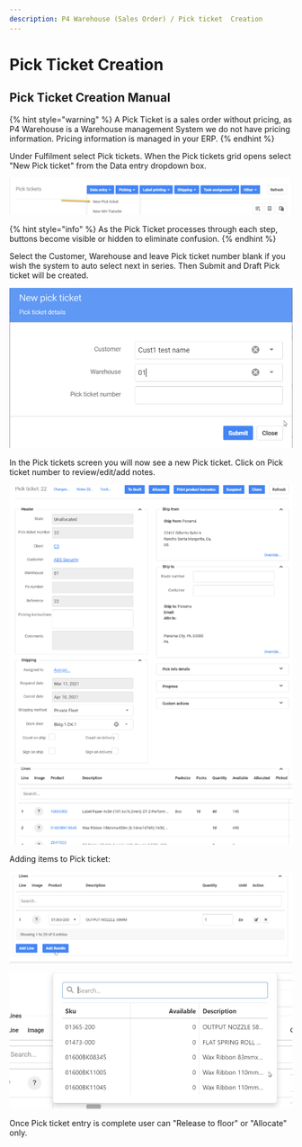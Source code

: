 ```yaml
---
description: P4 Warehouse (Sales Order) / Pick ticket  Creation
---
```


# Pick Ticket Creation

## Pick Ticket Creation Manual

{% hint style="warning" %}
A Pick Ticket is a sales order without pricing, as P4 Warehouse is a Warehouse management System we do not have pricing information. Pricing information is managed in your ERP.
{% endhint %}

Under Fulfilment select Pick tickets. When the Pick tickets grid opens select "New Pick ticket" from the Data entry dropdown box.

![](<../../.gitbook/assets/image (197).png>)

{% hint style="info" %}
As the Pick Ticket processes through each step, buttons become visible or hidden to eliminate confusion.
{% endhint %}



Select the Customer, Warehouse and leave Pick ticket number blank if you wish the system to auto select next in series. Then Submit and Draft Pick ticket will be created.

![](<../../.gitbook/assets/image (124).png>)

In the Pick tickets screen you will now see a new Pick ticket. Click on Pick ticket number to review/edit/add notes.

![](<../../.gitbook/assets/image (166).png>)

Adding items to Pick ticket:

![](<../../.gitbook/assets/image (198).png>)

![](<../../.gitbook/assets/image (94).png>)





Once Pick ticket entry is complete user can "Release to floor" or "Allocate" only.
